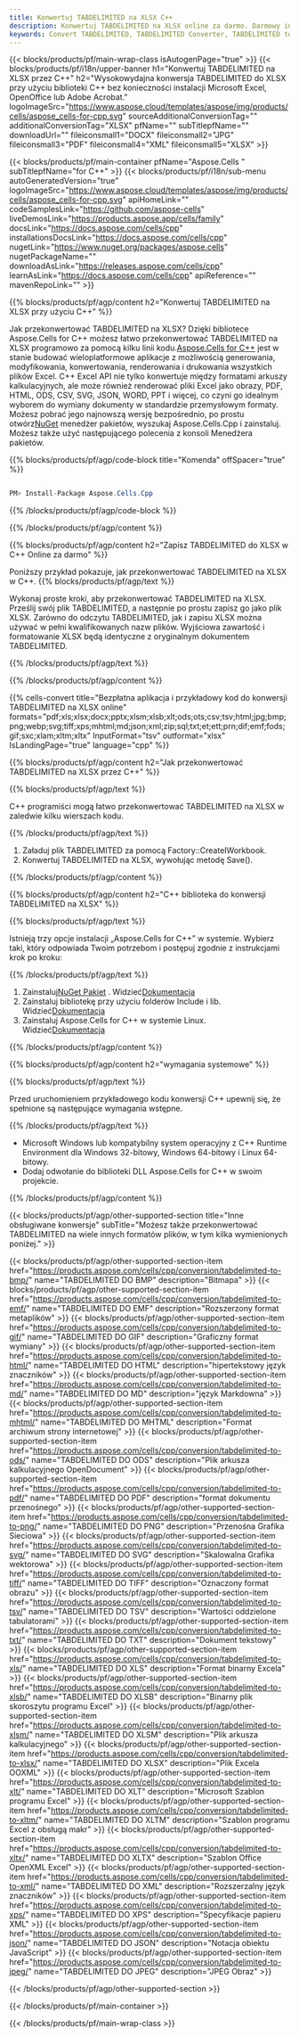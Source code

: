 ```yaml
---
title: Konwertuj TABDELIMITED na XLSX C++
description: Konwertuj TABDELIMITED na XLSX online za darmo. Darmowy internetowy konwerter TABDELIMITED na XLSX. C++ TABDELIMITED do XLSX. TABDELIMITED do XLSX przez C++.
keywords: Convert TABDELIMITED, TABDELIMITED Converter, TABDELIMITED to PDF, TABDELIMITED to Word, TABDELIMITED to PPT, TABDELIMITED to Image
---
```

{{< blocks/products/pf/main-wrap-class isAutogenPage="true" >}}
{{< blocks/products/pf/i18n/upper-banner h1="Konwertuj TABDELIMITED na XLSX przez C++" h2="Wysokowydajna konwersja TABDELIMITED do XLSX przy użyciu biblioteki C++ bez konieczności instalacji Microsoft Excel, OpenOffice lub Adobe Acrobat." logoImageSrc="https://www.aspose.cloud/templates/aspose/img/products/cells/aspose_cells-for-cpp.svg" sourceAdditionalConversionTag="" additionalConversionTag="XLSX" pfName="" subTitlepfName="" downloadUrl="" fileiconsmall1="DOCX" fileiconsmall2="JPG" fileiconsmall3="PDF" fileiconsmall4="XML" fileiconsmall5="XLSX" >}}

{{< blocks/products/pf/main-container pfName="Aspose.Cells " subTitlepfName="for C++" >}}
{{< blocks/products/pf/i18n/sub-menu autoGeneratedVersion="true" logoImageSrc="https://www.aspose.cloud/templates/aspose/img/products/cells/aspose_cells-for-cpp.svg" apiHomeLink="" codeSamplesLink="https://github.com/aspose-cells" liveDemosLink="https://products.aspose.app/cells/family" docsLink="https://docs.aspose.com/cells/cpp" installationsDocsLink="https://docs.aspose.com/cells/cpp" nugetLink="https://www.nuget.org/packages/aspose.cells" nugetPackageName="" downloadAsLink="https://releases.aspose.com/cells/cpp" learnAsLink="https://docs.aspose.com/cells/cpp" apiReference="" mavenRepoLink="" >}}


{{% blocks/products/pf/agp/content h2="Konwertuj TABDELIMITED na XLSX przy użyciu C++" %}}

 Jak przekonwertować TABDELIMITED na XLSX? Dzięki bibliotece Aspose.Cells for C++ możesz łatwo przekonwertować TABDELIMITED na XLSX programowo za pomocą kilku linii kodu.[Aspose.Cells for C++](https://products.aspose.com/cells/cpp) jest w stanie budować wieloplatformowe aplikacje z możliwością generowania, modyfikowania, konwertowania, renderowania i drukowania wszystkich plików Excel. C++ Excel API nie tylko konwertuje między formatami arkuszy kalkulacyjnych, ale może również renderować pliki Excel jako obrazy, PDF, HTML, ODS, CSV, SVG, JSON, WORD, PPT i więcej, co czyni go idealnym wyborem do wymiany dokumenty w standardzie przemysłowym formaty. Możesz pobrać jego najnowszą wersję bezpośrednio, po prostu otwórz[NuGet](https://www.nuget.org/packages/Aspose.Cells.Cpp/) menedżer pakietów, wyszukaj Aspose.Cells.Cpp i zainstaluj. Możesz także użyć następującego polecenia z konsoli Menedżera pakietów.

{{% blocks/products/pf/agp/code-block title="Komenda" offSpacer="true" %}}

```cs

PM> Install-Package Aspose.Cells.Cpp

```

{{% /blocks/products/pf/agp/code-block %}}

{{% /blocks/products/pf/agp/content %}}

{{% blocks/products/pf/agp/content h2="Zapisz TABDELIMITED do XLSX w C++ Online za darmo" %}}

Poniższy przykład pokazuje, jak przekonwertować TABDELIMITED na XLSX w C++.
{{% blocks/products/pf/agp/text %}}

Wykonaj proste kroki, aby przekonwertować TABDELIMITED na XLSX. Prześlij swój plik TABDELIMITED, a następnie po prostu zapisz go jako plik XLSX. Zarówno do odczytu TABDELIMITED, jak i zapisu XLSX można używać w pełni kwalifikowanych nazw plików. Wyjściowa zawartość i formatowanie XLSX będą identyczne z oryginalnym dokumentem TABDELIMITED.

{{% /blocks/products/pf/agp/text %}}

{{% /blocks/products/pf/agp/content %}}

{{% cells-convert title="Bezpłatna aplikacja i przykładowy kod do konwersji TABDELIMITED na XLSX online" formats="pdf;xls;xlsx;docx;pptx;xlsm;xlsb;xlt;ods;ots;csv;tsv;html;jpg;bmp;png;webp;svg;tiff;xps;mhtml;md;json;xml;zip;sql;txt;et;ett;prn;dif;emf;fods;gif;sxc;xlam;xltm;xltx" InputFormat="tsv" outformat="xlsx" IsLandingPage="true" language="cpp" %}}

{{% blocks/products/pf/agp/content h2="Jak przekonwertować TABDELIMITED na XLSX przez C++" %}}

{{% blocks/products/pf/agp/text %}}

 C++ programiści mogą łatwo przekonwertować TABDELIMITED na XLSX w zaledwie kilku wierszach kodu.

{{% /blocks/products/pf/agp/text %}}

1. Załaduj plik TABDELIMITED za pomocą Factory::CreateIWorkbook.
1. Konwertuj TABDELIMITED na XLSX, wywołując metodę Save().

{{% /blocks/products/pf/agp/content %}}

{{% blocks/products/pf/agp/content h2="C++ biblioteka do konwersji TABDELIMITED na XLSX" %}}

{{% blocks/products/pf/agp/text %}}

Istnieją trzy opcje instalacji „Aspose.Cells for C++” w systemie. Wybierz taki, który odpowiada Twoim potrzebom i postępuj zgodnie z instrukcjami krok po kroku:

{{% /blocks/products/pf/agp/text %}}

1.  Zainstaluj[NuGet Pakiet](https://www.nuget.org/packages/Aspose.Cells.Cpp/) . Widzieć[Dokumentacja](https://docs.aspose.com/cells/cpp/installation/#using-nuget-package-manager)
1.  Zainstaluj bibliotekę przy użyciu folderów Include i lib. Widzieć[Dokumentacja](https://docs.aspose.com/cells/cpp/installation/#using-include-and-lib-folders)
1. Zainstaluj Aspose.Cells for C++ w systemie Linux. Widzieć[Dokumentacja](https://docs.aspose.com/cells/cpp/installation/#installing-asposecells-for-c-in-linux)

{{% /blocks/products/pf/agp/content %}}

{{% blocks/products/pf/agp/content h2="wymagania systemowe" %}}

{{% blocks/products/pf/agp/text %}}

 Przed uruchomieniem przykładowego kodu konwersji C++ upewnij się, że spełnione są następujące wymagania wstępne.

{{% /blocks/products/pf/agp/text %}}

- Microsoft Windows lub kompatybilny system operacyjny z C++ Runtime Environment dla Windows 32-bitowy, Windows 64-bitowy i Linux 64-bitowy.
- Dodaj odwołanie do biblioteki DLL Aspose.Cells for C++ w swoim projekcie.

{{% /blocks/products/pf/agp/content %}}


{{< blocks/products/pf/agp/other-supported-section title="Inne obsługiwane konwersje" subTitle="Możesz także przekonwertować TABDELIMITED na wiele innych formatów plików, w tym kilka wymienionych poniżej." >}}

{{< blocks/products/pf/agp/other-supported-section-item href="https://products.aspose.com/cells/cpp/conversion/tabdelimited-to-bmp/" name="TABDELIMITED DO BMP" description="Bitmapa" >}}
{{< blocks/products/pf/agp/other-supported-section-item href="https://products.aspose.com/cells/cpp/conversion/tabdelimited-to-emf/" name="TABDELIMITED DO EMF" description="Rozszerzony format metaplików" >}}
{{< blocks/products/pf/agp/other-supported-section-item href="https://products.aspose.com/cells/cpp/conversion/tabdelimited-to-gif/" name="TABDELIMITED DO GIF" description="Graficzny format wymiany" >}}
{{< blocks/products/pf/agp/other-supported-section-item href="https://products.aspose.com/cells/cpp/conversion/tabdelimited-to-html/" name="TABDELIMITED DO HTML" description="hipertekstowy język znaczników" >}}
{{< blocks/products/pf/agp/other-supported-section-item href="https://products.aspose.com/cells/cpp/conversion/tabdelimited-to-md/" name="TABDELIMITED DO MD" description="język Markdowna" >}}
{{< blocks/products/pf/agp/other-supported-section-item href="https://products.aspose.com/cells/cpp/conversion/tabdelimited-to-mhtml/" name="TABDELIMITED DO MHTML" description="Format archiwum strony internetowej" >}}
{{< blocks/products/pf/agp/other-supported-section-item href="https://products.aspose.com/cells/cpp/conversion/tabdelimited-to-ods/" name="TABDELIMITED DO ODS" description="Plik arkusza kalkulacyjnego OpenDocument" >}}
{{< blocks/products/pf/agp/other-supported-section-item href="https://products.aspose.com/cells/cpp/conversion/tabdelimited-to-pdf/" name="TABDELIMITED DO PDF" description="format dokumentu przenośnego" >}}
{{< blocks/products/pf/agp/other-supported-section-item href="https://products.aspose.com/cells/cpp/conversion/tabdelimited-to-png/" name="TABDELIMITED DO PNG" description="Przenośna Grafika Sieciowa" >}}
{{< blocks/products/pf/agp/other-supported-section-item href="https://products.aspose.com/cells/cpp/conversion/tabdelimited-to-svg/" name="TABDELIMITED DO SVG" description="Skalowalna Grafika wektorowa" >}}
{{< blocks/products/pf/agp/other-supported-section-item href="https://products.aspose.com/cells/cpp/conversion/tabdelimited-to-tiff/" name="TABDELIMITED DO TIFF" description="Oznaczony format obrazu" >}}
{{< blocks/products/pf/agp/other-supported-section-item href="https://products.aspose.com/cells/cpp/conversion/tabdelimited-to-tsv/" name="TABDELIMITED DO TSV" description="Wartości oddzielone tabulatorami" >}}
{{< blocks/products/pf/agp/other-supported-section-item href="https://products.aspose.com/cells/cpp/conversion/tabdelimited-to-txt/" name="TABDELIMITED DO TXT" description="Dokument tekstowy" >}}
{{< blocks/products/pf/agp/other-supported-section-item href="https://products.aspose.com/cells/cpp/conversion/tabdelimited-to-xls/" name="TABDELIMITED DO XLS" description="Format binarny Excela" >}}
{{< blocks/products/pf/agp/other-supported-section-item href="https://products.aspose.com/cells/cpp/conversion/tabdelimited-to-xlsb/" name="TABDELIMITED DO XLSB" description="Binarny plik skoroszytu programu Excel" >}}
{{< blocks/products/pf/agp/other-supported-section-item href="https://products.aspose.com/cells/cpp/conversion/tabdelimited-to-xlsm/" name="TABDELIMITED DO XLSM" description="Plik arkusza kalkulacyjnego" >}}
{{< blocks/products/pf/agp/other-supported-section-item href="https://products.aspose.com/cells/cpp/conversion/tabdelimited-to-xlsx/" name="TABDELIMITED DO XLSX" description="Plik Excela OOXML" >}}
{{< blocks/products/pf/agp/other-supported-section-item href="https://products.aspose.com/cells/cpp/conversion/tabdelimited-to-xlt/" name="TABDELIMITED DO XLT" description="Microsoft Szablon programu Excel" >}}
{{< blocks/products/pf/agp/other-supported-section-item href="https://products.aspose.com/cells/cpp/conversion/tabdelimited-to-xltm/" name="TABDELIMITED DO XLTM" description="Szablon programu Excel z obsługą makr" >}}
{{< blocks/products/pf/agp/other-supported-section-item href="https://products.aspose.com/cells/cpp/conversion/tabdelimited-to-xltx/" name="TABDELIMITED DO XLTX" description="Szablon Office OpenXML Excel" >}}
{{< blocks/products/pf/agp/other-supported-section-item href="https://products.aspose.com/cells/cpp/conversion/tabdelimited-to-xml/" name="TABDELIMITED DO XML" description="Rozszerzalny język znaczników" >}}
{{< blocks/products/pf/agp/other-supported-section-item href="https://products.aspose.com/cells/cpp/conversion/tabdelimited-to-xps/" name="TABDELIMITED DO XPS" description="Specyfikacje papieru XML" >}}
{{< blocks/products/pf/agp/other-supported-section-item href="https://products.aspose.com/cells/cpp/conversion/tabdelimited-to-json/" name="TABDELIMITED DO JSON" description="Notacja obiektu JavaScript" >}}
{{< blocks/products/pf/agp/other-supported-section-item href="https://products.aspose.com/cells/cpp/conversion/tabdelimited-to-jpeg/" name="TABDELIMITED DO JPEG" description="JPEG Obraz" >}}

{{< /blocks/products/pf/agp/other-supported-section >}}

{{< /blocks/products/pf/main-container >}}
    
{{< /blocks/products/pf/main-wrap-class >}}
